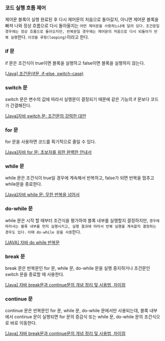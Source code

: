 ### 코드 실행 흐름 제어

제어문 블록이 실행 완료된 후 다시 제어문의 처음으로 돌아갈지, 아니면 제어문 블록을 빠져 나와 정상 흐름으로 다시 돌아올지는 `어떤 제어문을 사용하느냐에 달려 있다.` `조건문일 경우에는 정상 흐름으로 돌아오지만, 반복문일 경우에는 제어문의 처음으로 다시 되돌아가 반복 실행`한다. `이것을 루핑(looping)`이라고 한다.

### if 문

if 문은 조건식이 true이면 블록을 실행하고 false이면 블록을 실행하지 않는다.

[[Java] 조건문(if문, if-else, switch-case)](https://danmilife.tistory.com/13)

### switch 문

switch 문은 변수의 값에 따라서 실행문이 결정되기 때문에 같은 기능의 if 문보다 코드가 간결해진다.

[[Java]자바 switch 문: 조건문의 강력한 대안](https://creativevista.tistory.com/entry/Java%EC%9E%90%EB%B0%94-switch-%EB%AC%B8-%EC%A1%B0%EA%B1%B4%EB%AC%B8%EC%9D%98-%EA%B0%95%EB%A0%A5%ED%95%9C-%EB%8C%80%EC%95%88)

### for 문

for 문을 사용하면 코드를 획기적으로 줄일 수 있다.

[[Java]자바 for 문: 초보자를 위한 완벽한 안내서](https://creativevista.tistory.com/entry/Java%EC%9E%90%EB%B0%94-for-%EB%AC%B8-%EC%B4%88%EB%B3%B4%EC%9E%90%EB%A5%BC-%EC%9C%84%ED%95%9C-%EC%99%84%EB%B2%BD%ED%95%9C-%EC%95%88%EB%82%B4%EC%84%9C)

### while 문

while 문은 조건식이 true일 경우에 계속해서 반복하고, false가 되면 반복을 멈추고 while문을 종료한다.

[[Java]자바 while 문: 무한 반복을 넘어서](https://creativevista.tistory.com/entry/Java%EC%9E%90%EB%B0%94-while-%EB%AC%B8-%EB%AC%B4%ED%95%9C-%EB%B0%98%EB%B3%B5%EC%9D%84-%EB%84%98%EC%96%B4%EC%84%9C#toc3)

### do-while 문

while 문은 시작 할 때부터 조건식을 평가하여 블록 내부를 실행할지 결정하지만, `경우에 따라서는 블록 내부를 먼저 실행시키고, 실행 결과에 따라서 반복 실행을 계속할지 결정하는 경우도 있다.` `이때 do-while 문을 사용`한다.

[[JAVA] 자바 do while 반복문](https://nirsa.tistory.com/160)

### break 문

break 문은 반복문인 for 문, while 문, do-while 문을 실행 중지하거나 조건문인 switch 문을 종료할 때 사용한다.

[[Java] 자바 break문과 continue문의 개념 정리 및 사용법, 차이점](https://ittrue.tistory.com/114)

### continue 문

continue 문은 반복문인 for 문, while 문, do-while 문에서만 사용되는데, 블록 내부에서 continue 문이 실행되면 for 문의 증감식 또는 while 문, do-while 문의 조건식으로 바로 이동한다. 

[[Java] 자바 break문과 continue문의 개념 정리 및 사용법, 차이점](https://ittrue.tistory.com/114)
